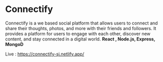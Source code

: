 # Connectify

Connectify is a we based social platform  that allows users to connect and share their thoughts, photos, and more with their friends and followers. It provides a platform for users to engage with each other, discover new content, and stay connected in a digital world.
**React ,  Node.js, Express, MongoD**

Live : https://connectify-sj.netlify.app/






